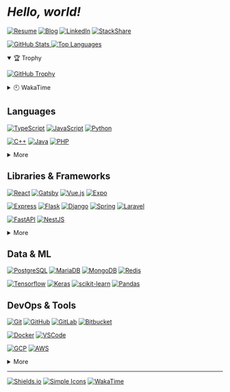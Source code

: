 # **_Hello, world!_**

[![Resume](https://img.shields.io/static/v1?label=&message=Resume&style=for-the-badge&logo=notion&logoColor=fff&color=000)](https://dong-young.kim/)
[![Blog](https://img.shields.io/static/v1?label=&message=Blog&style=for-the-badge&logo=netlify&logoColor=fff&color=00c7b7)](https://pers0n4.io/)
[![LinkedIn](https://img.shields.io/static/v1?label=&message=LinkedIn&style=for-the-badge&logo=linkedin&logoColor=fff&color=0077b5)](https://www.linkedin.com/in/dong-young-kim)
[![StackShare](https://img.shields.io/static/v1?label=&message=StackShare&style=for-the-badge&logo=stackshare&logoColor=fff&color=0690fa)](https://stackshare.io/pers0n4)

[![GitHub Stats](https://github-readme-stats.vercel.app/api?username=pers0n4&title_color=5f4b8b&text_color=f0eee9&icon_color=00abc0&bg_color=212121&hide_border=true&hide_title=true&theme=&show_icons=true&include_all_commits=true&count_private=true&line_height=24) ![Top Languages](https://github-readme-stats.vercel.app/api/top-langs?username=pers0n4&title_color=5f4b8b&text_color=f0eee9&icon_color=00abc0&bg_color=212121&hide_border=true&hide_title=true&layout=compact&langs_count=8&hide=html,css,tex)](https://github.com/anuraghazra/github-readme-stats 'GitHub Readme Stats')

<details open>
  <summary>🏆 Trophy</summary>

[![GitHub Trophy](https://github-profile-trophy.vercel.app/?username=pers0n4&theme=onedark&column=7&row=1&no-frame=true)](https://github.com/ryo-ma/github-profile-trophy 'GitHub Profile Trophy')

</details>
<details>
  <summary>🕙 WakaTime</summary>

  <!--START_SECTION:waka-->
![Lines of code](https://img.shields.io/badge/From%20Hello%20World%20I%27ve%20Written-203228%20lines%20of%20code-blue)

**I'm a Night 🦉** 

```text
🌞 Morning    39 commits     █░░░░░░░░░░░░░░░░░░░░░░░░   4.49% 
🌆 Daytime    131 commits    ███░░░░░░░░░░░░░░░░░░░░░░   15.07% 
🌃 Evening    415 commits    ████████████░░░░░░░░░░░░░   47.76% 
🌙 Night      284 commits    ████████░░░░░░░░░░░░░░░░░   32.68%

```
📅 **I'm Most Productive on Wednesday** 

```text
Monday       128 commits    ███░░░░░░░░░░░░░░░░░░░░░░   14.73% 
Tuesday      97 commits     ██░░░░░░░░░░░░░░░░░░░░░░░   11.16% 
Wednesday    157 commits    ████░░░░░░░░░░░░░░░░░░░░░   18.07% 
Thursday     133 commits    ███░░░░░░░░░░░░░░░░░░░░░░   15.3% 
Friday       102 commits    ███░░░░░░░░░░░░░░░░░░░░░░   11.74% 
Saturday     97 commits     ██░░░░░░░░░░░░░░░░░░░░░░░   11.16% 
Sunday       155 commits    ████░░░░░░░░░░░░░░░░░░░░░   17.84%

```


📊 **This Week I Spent My Time On** 

```text
⌚︎ Time Zone: Asia/Seoul

💬 Programming Languages: 
Markdown                 3 mins              ██████████████░░░░░░░░░░░   56.77% 
Python                   2 mins              ██████████░░░░░░░░░░░░░░░   41.51% 
JSON                     0 secs              ░░░░░░░░░░░░░░░░░░░░░░░░░   1.71%

🔥 Editors: 
VS Code                  5 mins              █████████████████████████   100.0%

💻 Operating System: 
Linux                    5 mins              █████████████████████████   100.0%

```

**I Mostly Code in TypeScript** 

```text
TypeScript               6 repos             ████░░░░░░░░░░░░░░░░░░░░░   17.65% 
Python                   5 repos             ███░░░░░░░░░░░░░░░░░░░░░░   14.71% 
C++                      4 repos             ███░░░░░░░░░░░░░░░░░░░░░░   11.76% 
JavaScript               3 repos             ██░░░░░░░░░░░░░░░░░░░░░░░   8.82% 
CSS                      2 repos             █░░░░░░░░░░░░░░░░░░░░░░░░   5.88%

```



 Last Updated on 20/06/2021
<!--END_SECTION:waka-->

</details>

## Languages

[![TypeScript]](https://www.typescriptlang.org/)
[![JavaScript]](https://www.ecma-international.org/publications/standards/Ecma-262.htm)
[![Python]](https://www.python.org/)

[![C++]](https://isocpp.org/)
[![Java]](https://openjdk.java.net/)
[![PHP]](https://www.php.net/)

<details>
  <summary>More</summary>

[![Rust]](https://www.rust-lang.org/)
[![Go]](https://golang.org/)

</details>

## Libraries & Frameworks

[![React]](https://reactjs.org/)
[![Gatsby]](https://www.gatsbyjs.com/)
[![Vue.js]](https://vuejs.org/)
[![Expo]](https://expo.io/)

[![Express]](https://expressjs.com/)
[![Flask]](https://flask.palletsprojects.com/)
[![Django]](https://www.djangoproject.com/)
[![Spring]](https://spring.io/)
[![Laravel]](https://laravel.com/)

[![FastAPI]](https://fastapi.tiangolo.com/)
[![NestJS]](https://nestjs.com/)

<details>
  <summary>More</summary>

[![Swagger]](https://swagger.io/)
[![Storybook]](https://storybook.js.org/)

[![Insomnia]](https://insomnia.rest/)
[![Postman]](https://www.postman.com/)

[![Node.js]](https://nodejs.org/en/)
[![Deno]](https://deno.land/)

</details>

## Data & ML

[![PostgreSQL]](https://www.postgresql.org/)
[![MariaDB]](https://mariadb.org/)
[![MongoDB]](https://www.mongodb.com/)
[![Redis]](https://redis.io/)

[![Tensorflow]](https://www.tensorflow.org/)
[![Keras]](https://keras.io/)
[![scikit-learn]](https://scikit-learn.org/stable/)
[![Pandas]](https://pandas.pydata.org/)

## DevOps & Tools

[![Git]](https://git-scm.com/)
[![GitHub]](https://github.com/)
[![GitLab]](https://about.gitlab.com/)
[![Bitbucket]](https://bitbucket.org/)

[![Docker]](https://www.docker.com/)
[![VSCode]](https://code.visualstudio.com/)

[![GCP]](https://cloud.google.com/)
[![AWS]](https://aws.amazon.com/)

<details>
  <summary>More</summary>

[![Ubuntu]](https://ubuntu.com/)
[![Arch]](https://archlinux.org/)

[![Google Tag Manager]](https://marketingplatform.google.com/about/tag-manager/)
[![Google Analytics]](https://marketingplatform.google.com/about/analytics/)
[![Hotjar]](https://www.hotjar.com/)

</details>

---

[![Shields.io]](https://shields.io/)
[![Simple Icons]](https://simpleicons.org/)
[![WakaTime]](https://wakatime.com/@null1970)

<!-- Badge Links -->
<!-- https://img.shields.io/static/v1?style=flat-square&label=&message=&labelColor=&color=&logoColor=&logo= -->

[arch]: https://img.shields.io/static/v1?style=flat-square&label=&message=Arch&labelColor=212121&color=1793D1&logoColor=1793D1&logo=arch-linux&#1793D1
[aws]: https://img.shields.io/static/v1?style=flat-square&label=&message=AWS&labelColor=E0E0E0&color=232F3E&logoColor=232F3E&logo=amazon-aws&#232F3E
[bitbucket]: https://img.shields.io/static/v1?style=flat-square&label=&message=Bitbucket&labelColor=E0E0E0&color=0052CC&logoColor=0052CC&logo=bitbucket&#0052CC
[c++]: https://img.shields.io/static/v1?style=flat-square&label=&message=C%2B%2B&labelColor=E0E0E0&color=00599C&logoColor=00599C&logo=c%2B%2B&#00599C
[deno]: https://img.shields.io/static/v1?style=flat-square&label=&message=Deno&labelColor=E0E0E0&color=000000&logoColor=000000&logo=deno&#000000
[django]: https://img.shields.io/static/v1?style=flat-square&label=&message=Django&labelColor=E0E0E0&color=092E20&logoColor=092E20&logo=django&#092E20
[docker]: https://img.shields.io/static/v1?style=flat-square&label=&message=Docker&labelColor=212121&color=2496ED&logoColor=2496ED&logo=docker&#2496ED
[expo]: https://img.shields.io/static/v1?style=flat-square&label=&message=Expo&labelColor=E0E0E0&color=000020&logoColor=000020&logo=expo&#000020
[express]: https://img.shields.io/static/v1?style=flat-square&label=&message=Express&labelColor=E0E0E0&color=000000&logoColor=000000&logo=express&#000000
[fastapi]: https://img.shields.io/static/v1?style=flat-square&label=&message=FastAPI&labelColor=E0E0E0&color=009688&logoColor=009688&logo=fastapi&#009688
[flask]: https://img.shields.io/static/v1?style=flat-square&label=&message=Flask&labelColor=E0E0E0&color=000000&logoColor=000000&logo=flask&#000000
[gatsby]: https://img.shields.io/static/v1?style=flat-square&label=&message=Gatsby&labelColor=E0E0E0&color=663399&logoColor=663399&logo=gatsby&#663399
[gcp]: https://img.shields.io/static/v1?style=flat-square&label=&message=GCP&labelColor=212121&color=4285F4&logoColor=4285F4&logo=google-cloud&#4285F4
[git]: https://img.shields.io/static/v1?style=flat-square&label=&message=Git&labelColor=212121&color=F05032&logoColor=F05032&logo=git&#F05032
[github]: https://img.shields.io/static/v1?style=flat-square&label=&message=GitHub&labelColor=E0E0E0&color=181717&logoColor=181717&logo=github&#181717
[gitlab]: https://img.shields.io/static/v1?style=flat-square&label=&message=GitLab&labelColor=212121&color=FCA121&logoColor=FCA121&logo=gitlab&#FCA121
[go]: https://img.shields.io/static/v1?style=flat-square&label=&message=Go&labelColor=212121&color=00ADD8&logoColor=00ADD8&logo=go&#00ADD8
[google analytics]: https://img.shields.io/static/v1?style=flat-square&label=&message=Google%20Analytics&labelColor=212121&color=E37400&logoColor=E37400&logo=google-analytics&#E37400
[google tag manager]: https://img.shields.io/static/v1?style=flat-square&label=&message=Google%20Tag%20Manager&labelColor=212121&color=246FDB&logoColor=246FDB&logo=google&tag-manager&#246FDB
[hotjar]: https://img.shields.io/static/v1?style=flat-square&label=&message=Hotjar&labelColor=212121&color=FD3A5C&logoColor=FD3A5C&logo=hotjar&#FD3A5C
[insomnia]: https://img.shields.io/static/v1?style=flat-square&label=&message=Insomnia&labelColor=212121&color=5849BE&logoColor=5849BE&logo=insomnia&#5849BE
[java]: https://img.shields.io/static/v1?style=flat-square&label=&message=Java&labelColor=E0E0E0&color=007396&logoColor=007396&logo=java&#007396
[javascript]: https://img.shields.io/static/v1?style=flat-square&label=&message=JavaScript&labelColor=212121&color=F7DF1E&logoColor=F7DF1E&logo=javascript&#F7DF1E
[keras]: https://img.shields.io/static/v1?style=flat-square&label=&message=Keras&labelColor=E0E0E0&color=D00000&logoColor=D00000&logo=keras&#D00000
[laravel]: https://img.shields.io/static/v1?style=flat-square&label=&message=Laravel&labelColor=E0E0E0&color=FF2D20&logoColor=FF2D20&logo=laravel&#FF2D20
[mariadb]: https://img.shields.io/static/v1?style=flat-square&label=&message=MariaDB&labelColor=E0E0E0&color=003545&logoColor=003545&logo=mariadb&#003545
[mongodb]: https://img.shields.io/static/v1?style=flat-square&label=&message=MongoDB&labelColor=212121&color=47A248&logoColor=47A248&logo=mongodb&#47A248
[nestjs]: https://img.shields.io/static/v1?style=flat-square&label=&message=NestJS&labelColor=212121&color=E0234E&logoColor=E0234E&logo=nestjs&#E0234E
[node.js]: https://img.shields.io/static/v1?style=flat-square&label=&message=Node.js&labelColor=212121&color=339933&logoColor=339933&logo=nodedotjs&#339933
[pandas]: https://img.shields.io/static/v1?style=flat-square&label=&message=Pandas&labelColor=E0E0E0&color=150458&logoColor=150458&logo=pandas&#150458
[php]: https://img.shields.io/static/v1?style=flat-square&label=&message=PHP&labelColor=E0E0E0&color=777BB4&logoColor=777BB4&logo=php&#777BB4
[postgresql]: https://img.shields.io/static/v1?style=flat-square&label=&message=PostgreSQL&labelColor=E0E0E0&color=4169E1&logoColor=4169E1&logo=postgresql&#4169E1
[postman]: https://img.shields.io/static/v1?style=flat-square&label=&message=Postman&labelColor=212121&color=FF6C37&logoColor=FF6C37&logo=postman&#FF6C37
[python]: https://img.shields.io/static/v1?style=flat-square&label=&message=Python&labelColor=E0E0E0&color=3776AB&logoColor=3776AB&logo=python&#3776AB
[react]: https://img.shields.io/static/v1?style=flat-square&label=&message=React&labelColor=212121&color=61DAFB&logoColor=61DAFB&logo=react&#61DAFB
[redis]: https://img.shields.io/static/v1?style=flat-square&label=&message=Redis&labelColor=E0E0E0&color=DC382D&logoColor=DC382D&logo=redis&#DC382D
[rust]: https://img.shields.io/static/v1?style=flat-square&label=&message=Rust&labelColor=E0E0E0&color=000000&logoColor=000000&logo=rust&#000000
[scikit-learn]: https://img.shields.io/static/v1?style=flat-square&label=&message=scikit-learn&labelColor=212121&color=F7931E&logoColor=F7931E&logo=scikit-learn&#F7931E
[spring]: https://img.shields.io/static/v1?style=flat-square&label=&message=Spring&labelColor=212121&color=6DB33F&logoColor=6DB33F&logo=spring-boot&#6DB33F
[storybook]: https://img.shields.io/static/v1?style=flat-square&label=&message=Storybook&labelColor=212121&color=FF4785&logoColor=FF4785&logo=storybook&#FF4785
[swagger]: https://img.shields.io/static/v1?style=flat-square&label=&message=Swagger&labelColor=212121&color=85EA2D&logoColor=85EA2D&logo=swagger&#85EA2D
[tensorflow]: https://img.shields.io/static/v1?style=flat-square&label=&message=Tensorflow&labelColor=212121&color=FF6F00&logoColor=FF6F00&logo=tensorflow&#FF6F00
[typescript]: https://img.shields.io/static/v1?style=flat-square&label=&message=TypeScript&labelColor=E0E0E0&color=3178C6&logoColor=3178C6&logo=typescript&#3178C6
[ubuntu]: https://img.shields.io/static/v1?style=flat-square&label=&message=Ubuntu&labelColor=212121&color=E95420&logoColor=E95420&logo=ubuntu&#E95420
[vscode]: https://img.shields.io/static/v1?style=flat-square&label=&message=VSCode&labelColor=E0E0E0&color=007ACC&logoColor=007ACC&logo=visual-studio-code&#007ACC
[vue.js]: https://img.shields.io/static/v1?style=flat-square&label=&message=Vue.js&labelColor=212121&color=4FC08D&logoColor=4FC08D&logo=vuedotjs&#4FC08D

[shields.io]: https://img.shields.io/static/v1?style=flat-square&label=&message=Shields.io&labelColor=E0E0E0&color=000&logoColor=000&logo=shieldsdotio
[simple icons]: https://img.shields.io/static/v1?style=flat-square&label=&message=Simple%20Icons&labelColor=E0E0E0&color=111&logoColor=111&logo=simple-icons
[wakatime]: https://img.shields.io/static/v1?style=flat-square&label=&message=WakaTime&labelColor=E0E0E0&color=111&logoColor=111&logo=wakatime
